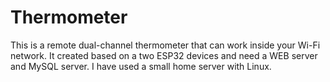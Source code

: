 # Thermometer

This is a remote dual-channel thermometer that can work inside your Wi-Fi network.
It created based on a two ESP32 devices and need a WEB server and MySQL server. I have used a small home server with Linux.
